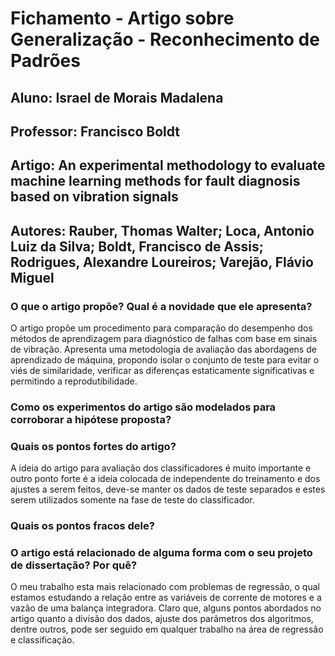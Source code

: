 # Fichamento - Artigo sobre Generalização - Reconhecimento de Padrões

## Aluno: Israel de Morais Madalena

## Professor: Francisco Boldt

## Artigo: An experimental methodology to evaluate machine learning methods for fault diagnosis based on vibration signals
## Autores: Rauber, Thomas Walter; Loca, Antonio Luiz da Silva; Boldt, Francisco de Assis; Rodrigues, Alexandre Loureiros; Varejão, Flávio Miguel

### O que o artigo propõe? Qual é a novidade que ele apresenta?

O artigo propõe um procedimento para comparação do desempenho dos métodos de aprendizagem para diagnóstico de falhas com base em sinais de vibração. Apresenta uma metodologia de avaliação das abordagens de aprendizado de máquina, propondo isolar o conjunto de teste para evitar o viés de similaridade, verificar as diferenças estaticamente significativas e permitindo a reprodutibilidade.


### Como os experimentos do artigo são modelados para corroborar a hipótese proposta?




### Quais os pontos fortes do artigo?

A ideia do artigo para avaliação dos classificadores é muito importante e outro ponto forte é a ideia colocada de independente do treinamento e dos ajustes a serem feitos, deve-se manter os dados de teste separados e estes serem utilizados somente na fase de teste do classificador.

### Quais os pontos fracos dele?



### O artigo está relacionado de alguma forma com o seu projeto de dissertação? Por quê?

O meu trabalho esta mais relacionado com problemas de regressão, o qual estamos estudando a relação entre as variáveis de corrente de motores e a vazão de uma balança integradora. Claro que, alguns pontos abordados no artigo quanto a divisão dos dados, ajuste dos parâmetros dos algoritmos, dentre outros, pode ser seguido em qualquer trabalho na área de regressão e classificação.





